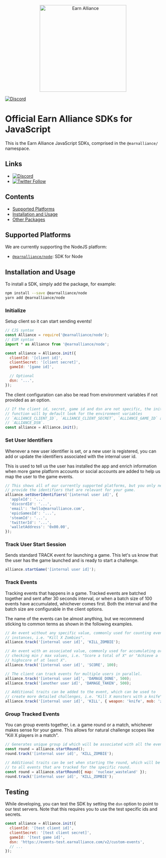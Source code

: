 <p align="center">
  <a href="https://www.earnalliance.com?utm_source=github&utm_medium=logo" target="_blank">
    <img src="https://www.earnalliance.com/new/svgs/ea_logo.svg" alt="Earn Alliance" width="280">
  </a>
</p>

[![Discord](https://img.shields.io/discord/926167446648397836)](http://discord.gg/2VqABVytBZ)

# Official Earn Alliance SDKs for JavaScript

This is the Earn Alliance JavaScript SDKs, comprised in the `@earnalliance/` namespace.

## Links

- [![Discord](https://img.shields.io/discord/926167446648397836)](http://discord.gg/2VqABVytBZ)
- [![Twitter Follow](https://img.shields.io/twitter/follow/earnalliance?label=Earn%20Alliance&style=social)](https://twitter.com/intent/follow?screen_name=earnalliance)

## Contents

- [Supported Platforms](#supported-platforms)
- [Installation and Usage](#installation-and-usage)
- [Other Packages](#other-packages)

## Supported Platforms

We are currently supporting the NodeJS platform:

- [`@earnalliance/node`](https://github.com/earn-alliance/earnalliance-js/tree/master/packages/node): SDK for Node

## Installation and Usage

To install a SDK, simply add the package, for example:

```sh
npm install --save @earnalliance/node
yarn add @earnalliance/node
```

### Initialize

Setup client so it can start sending events!

```javascript
// CJS syntax
const Alliance = require('@earnalliance/node');
// ESM syntax
import * as Alliance from '@earnalliance/node';

const alliance = Alliance.init({
  clientId: '[client id]',
  clientSecret: '[client secret]',
  gameId: '[game id]',

  // Optional
  dsn: '...',
});
```

The client configuration can also be read from environment variables if not
provided as an option.

```javascript
// If the client id, secret, game id and dsn are not specific, the init
// function will by default look for the environment variables
// `ALLIANCE_CLIENT_ID`, `ALLIANCE_CLIENT_SECRET`, `ALLIANCE_GAME_ID` and
// `ALLIANCE_DSN`.
const alliance = Alliance.init();
```

### Set User Identifiers

Whenever a new user identifier is set, or a new user is registered, you can add or update the identifiers associated with the internal user id.

This is used to tell us the user has installed the app and enrich information when more game platform accounts or social accounts are added to help us map the user to the game events.

```javascript
// This shows all of our currently supported platforms, but you only need to
// provide the identifiers that are relevant for your game.
alliance.setUserIdentifiers('[internal user id]', {
  'appleId': '...'
  'discordId': '...',
  'email': 'hello@earnalliance.com',
  'epicGamesId': '...',
  'steamId': '...',
  'twitterId': '...',
  'walletAddress': '0x00.00',
});
```

### Track User Start Session

Sends standard TRACK event for launching a game. This let's us know that the user
has the game launched and is ready to start a challenge.

```javascript
alliance.startGame('[internal user id]');
```

### Track Events

Tracking events that happens in a game. Tracked events are batched together and sent after 30 seconds interval, or when a batch size of 100 events have 
accumulated, whichever comes first. Both the interval and the batch size are
configurable in the client options.

The name of the events can be almost anything, but we recommend sticking to
common terms as shown in the following examples.

```javascript
// An event without any specific value, commonly used for counting event
// instances, i.e. "Kill X Zombies".
alliance.track('[internal user id]', 'KILL_ZOMBIE');

// An event with an associated value, commonly used for accumulating or
// checking min / max values, i.e. "Score a total of X" or "Achieve a
// highscore of at least X".
alliance.track('[internal user id]', 'SCORE', 100);

// The client can track events for multiple users in parallel.
alliance.track('[internal user id]', 'DAMAGE_DONE', 500);
alliance.track('[another user id]', 'DAMAGE_TAKEN', 500);

// Additional traits can be added to the event, which can be used to
// create more detailed challenges, i.e. "Kill X monsters with a knife".
alliance.track('[internal user id]', 'KILL', { weapon: 'knife', mob: 'zombie' });
```

### Group Tracked Events

You can group events together, i.e. a game round or a match, whichever makes
sense for your game. This allows for natural challenge scopes like "Kill X players
in a match".

```javascript
// Generates unique group id which will be associated with all the events
const round = alliance.startRound();
round.track('[internal user id]', 'KILL_ZOMBIE');

// Additional traits can be set when starting the round, which will be added
// to all events that are tracked for the specific round.
const round = alliance.startRound({ map: 'nuclear_wasteland' });
round.track('[internal user id]', 'KILL_ZOMBIE');
```

## Testing

While developing, you can test the SDK by setting the `dsn` option to point
to our test servers. Note that this requires you to use the test specific
ids and secrets.

```javascript
const alliance = Alliance.init({
  clientId: '[test client id]',
  clientSecret: '[test client secret]',
  gameId: '[test game id]',
  dsn: 'https://events-test.earnalliance.com/v2/custom-events',
  // ...
});
```
